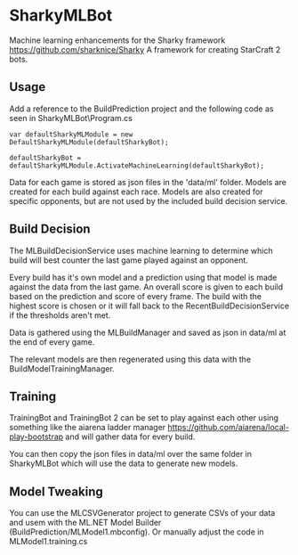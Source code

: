 # SharkyMLBot
Machine learning enhancements for the Sharky framework https://github.com/sharknice/Sharky A framework for creating StarCraft 2 bots.

## Usage
Add a reference to the BuildPrediction project and the following code as seen in SharkyMLBot\Program.cs

`var defaultSharkyMLModule = new DefaultSharkyMLModule(defaultSharkyBot);`

`defaultSharkyBot = defaultSharkyMLModule.ActivateMachineLearning(defaultSharkyBot);`

Data for each game is stored as json files in the 'data/ml' folder.  Models are created for each build against each race. Models are also created for specific opponents, but are not used by the included build decision service. 

## Build Decision
The MLBuildDecisionService uses machine learning to determine which build will best counter the last game played against an opponent.

Every build has it's own model and a prediction using that model is made against the data from the last game.  An overall score is given to each build based on the prediction and score of every frame.  The build with the highest score is chosen or it will fall back to the RecentBuildDecisionService if the thresholds aren't met. 

Data is gathered using the MLBuildManager and saved as json in data/ml at the end of every game.

The relevant models are then regenerated using this data with the BuildModelTrainingManager.

## Training
TrainingBot and TrainingBot 2 can be set to play against each other using something like the aiarena ladder manager https://github.com/aiarena/local-play-bootstrap and will gather data for every build.

You can then copy the json files in data/ml over the same folder in SharkyMLBot which will use the data to generate new models.

## Model Tweaking
You can use the MLCSVGenerator project to generate CSVs of your data and usem with the ML.NET Model Builder (BuildPrediction/MLModel1.mbconfig).  Or manually adjust the code in MLModel1.training.cs
